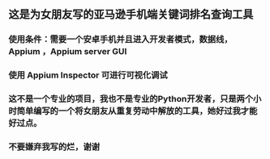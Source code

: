 ## 这是为女朋友写的亚马逊手机端关键词排名查询工具
### 使用条件：需要一个安卓手机并且进入开发者模式，数据线，Appium ，Appium server GUI
### 使用 Appium Inspector 可进行可视化调试
### 这不是一个专业的项目，我也不是专业的Python开发者，只是两个小时简单编写的一个将女朋友从重复劳动中解放的工具，她好过我才能好过点。
### 不要嫌弃我写的烂，谢谢
